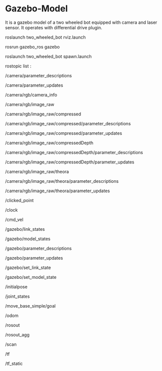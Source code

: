 # Gazebo-Model

It is a gazebo model of a two wheeled bot equipped with camera and laser sensor. It operates with differential drive plugin.

roslaunch two_wheeled_bot rviz.launch 

rosrun gazebo_ros gazebo 

roslaunch two_wheeled_bot spawn.launch 


rostopic list :

/camera/parameter_descriptions

/camera/parameter_updates

/camera/rgb/camera_info

/camera/rgb/image_raw

/camera/rgb/image_raw/compressed

/camera/rgb/image_raw/compressed/parameter_descriptions

/camera/rgb/image_raw/compressed/parameter_updates

/camera/rgb/image_raw/compressedDepth

/camera/rgb/image_raw/compressedDepth/parameter_descriptions

/camera/rgb/image_raw/compressedDepth/parameter_updates

/camera/rgb/image_raw/theora

/camera/rgb/image_raw/theora/parameter_descriptions

/camera/rgb/image_raw/theora/parameter_updates

/clicked_point

/clock

/cmd_vel

/gazebo/link_states

/gazebo/model_states

/gazebo/parameter_descriptions

/gazebo/parameter_updates

/gazebo/set_link_state

/gazebo/set_model_state

/initialpose

/joint_states

/move_base_simple/goal

/odom

/rosout

/rosout_agg

/scan

/tf

/tf_static
